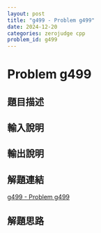 ```yaml
---
layout: post
title: "g499 - Problem g499"
date: 2024-12-20
categories: zerojudge cpp
problem_id: g499
---
```


# Problem g499

## 題目描述



## 輸入說明



## 輸出說明



## 解題連結

[g499 - Problem g499](https://zerojudge.tw/ShowProblem?problemid=g499)

## 解題思路

